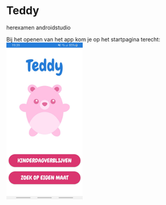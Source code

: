 # Teddy
 herexamen androidstudio


Bij het openen van het app kom je op het startpagina terecht: </br>
<img src="media/startPagina.PNG" alt="drawing" width="200"/>
